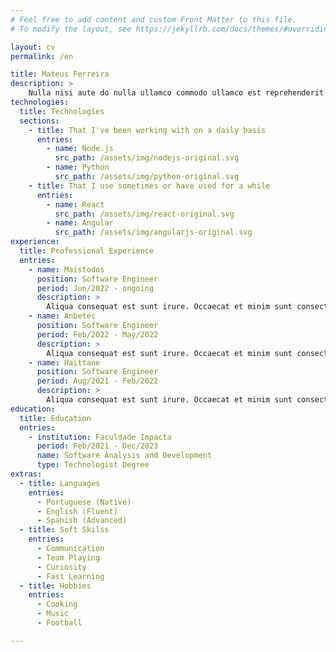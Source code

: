 ```yaml
---
# Feel free to add content and custom Front Matter to this file.
# To modify the layout, see https://jekyllrb.com/docs/themes/#overriding-theme-defaults

layout: cv
permalink: /en

title: Mateus Ferreira
description: >
    Nulla nisi aute do nulla ullamco commodo ullamco est reprehenderit.
technologies:
  title: Technologies
  sections:
    - title: That I've been working with on a daily basis
      entries:
        - name: Node.js
          src_path: /assets/img/nodejs-original.svg
        - name: Python
          src_path: /assets/img/python-original.svg
    - title: That I use sometimes or have used for a while
      entries:
        - name: React
          src_path: /assets/img/react-original.svg
        - name: Angular
          src_path: /assets/img/angularjs-original.svg
experience:
  title: Professional Experience
  entries:
    - name: Maistodos
      position: Software Engineer
      period: Jun/2022 - ongoing
      description: >
        Aliqua consequat est sunt irure. Occaecat et minim sunt consectetur voluptate minim cillum culpa. Duis proident officia labore aliquip ea proident quis magna eiusmod magna. Anim est cillum tempor nulla culpa anim.
    - name: Anbetec
      position: Software Engineer
      period: Feb/2022 - May/2022
      description: >
        Aliqua consequat est sunt irure. Occaecat et minim sunt consectetur voluptate minim cillum culpa. Duis proident officia labore aliquip ea proident quis magna eiusmod magna. Anim est cillum tempor nulla culpa anim.
    - name: Haittane
      position: Software Engineer
      period: Aug/2021 - Feb/2022
      description: >
        Aliqua consequat est sunt irure. Occaecat et minim sunt consectetur voluptate minim cillum culpa. Duis proident officia labore aliquip ea proident quis magna eiusmod magna. Anim est cillum tempor nulla culpa anim.
education:
  title: Education
  entries:
    - institution: Faculdade Impacta
      period: Feb/2021 - Dec/2023
      name: Software Analysis and Development
      type: Technologist Degree
extras:
  - title: Languages
    entries:
      - Portuguese (Native)
      - English (Fluent)
      - Spanish (Advanced)
  - title: Soft Skilss
    entries:
      - Communication
      - Team Playing
      - Curiosity
      - Fast Learning
  - title: Hobbies
    entries:
      - Cooking
      - Music
      - Football

---
```

